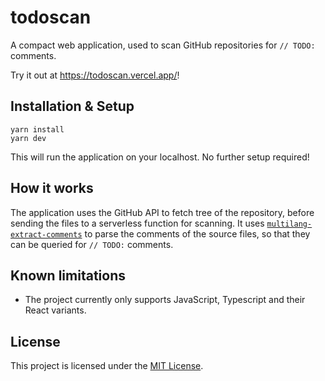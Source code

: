 # todoscan

A compact web application, used to scan GitHub repositories for `// TODO:` comments.

Try it out at https://todoscan.vercel.app/!

## Installation & Setup

```console
yarn install
yarn dev
```

This will run the application on your localhost. No further setup required!

## How it works

The application uses the GitHub API to fetch tree of the repository, before sending the files to a serverless function for scanning. It uses [`multilang-extract-comments`](https://www.npmjs.com/package/multilang-extract-comments) to parse the comments of the source files, so that they can be queried for `// TODO:` comments.

## Known limitations

-   The project currently only supports JavaScript, Typescript and their React variants.

## License

This project is licensed under the [MIT License](./LICENSE).
